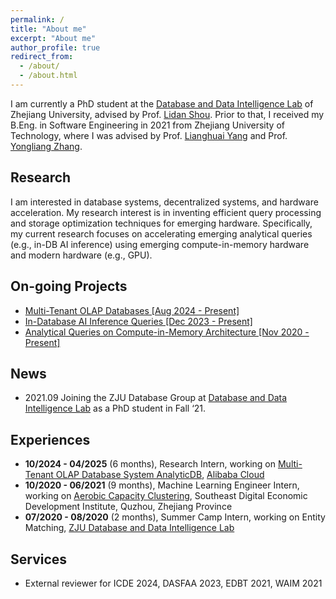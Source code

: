 ```yaml
---
permalink: /
title: "About me"
excerpt: "About me"
author_profile: true
redirect_from: 
  - /about/
  - /about.html
---
```

I am currently a PhD student at the [Database and Data Intelligence Lab](https://github.com/dilab-zju) of Zhejiang University, advised by Prof. [Lidan Shou](https://scholar.google.com/citations?user=0OlITuIAAAAJ). Prior to that, I received my B.Eng. in Software Engineering in 2021 from Zhejiang University of Technology, where I was advised by Prof. [Lianghuai Yang](https://www.researchgate.net/profile/Liang-Yang-39) and Prof. [Yongliang Zhang](https://ieeexplore.ieee.org/author/37599095900).

## Research

I am interested in database systems, decentralized systems, and hardware acceleration. My research interest is in inventing efficient query processing and storage optimization techniques for emerging hardware. Specifically, my current research focuses on accelerating emerging analytical queries (e.g., in-DB AI inference) using emerging compute-in-memory hardware and modern hardware (e.g., GPU).

<!-- My current research is focused on [Array DBMS](https://en.wikipedia.org/wiki/Array_DBMS) and Compute-in-Memory (CIM) architecture, especially on improving query execution performance on emerging hardware. -->

## On-going Projects

- [Multi-Tenant OLAP Databases [Aug 2024 - Present]](https://onefanwu.github.io/projects/multi_tenant/)
- [In-Database AI Inference Queries [Dec 2023 - Present]](https://onefanwu.github.io/projects/db4ai/)
- [Analytical Queries on Compute-in-Memory Architecture [Nov 2020 - Present]](https://onefanwu.github.io/projects/cimdb/)

## News



- 2021.09 Joining the ZJU Database Group at [Database and Data Intelligence Lab](https://github.com/dilab-zju) as a PhD student in Fall ‘21.

<!-- I also work closely with [Ke Chen](https://scholar.google.com/citations?user=cqfBLecAAAAJ), [Huan Li](https://longaspire.github.io/), [Dawei Jiang](https://scholar.google.com/citations?user=Y2MvjeMAAAAJ) -->

<!-- ## Selected Publications -->



## Experiences
- **10/2024 - 04/2025** (6 months), Research Intern, working on [Multi-Tenant OLAP Database System AnalyticDB](https://www.alibabacloud.com/en/product/analyticdb-for-mysql), [Alibaba Cloud](https://www.alibabacloud.com/)
- **10/2020 - 06/2021** (9 months), Machine Learning Engineer Intern, working on [Aerobic Capacity Clustering](https://onefanwu.github.io/projects/acc/), Southeast Digital Economic Development Institute, Quzhou, Zhejiang Province
- **07/2020 - 08/2020** (2 months), Summer Camp Intern, working on Entity Matching, [ZJU Database and Data Intelligence Lab](https://github.com/dilab-zju)

## Services

- External reviewer for ICDE 2024, DASFAA 2023, EDBT 2021, WAIM 2021
